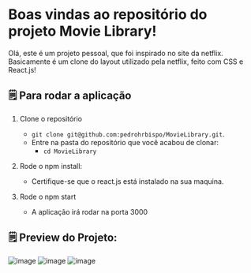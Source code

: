 
# Boas vindas ao repositório do projeto Movie Library!

Olá, este é um projeto pessoal, que foi inspirado no site da netflix. Basicamente é um clone do layout utilizado pela netflix, feito com CSS e React.js!

## 🗒 Para rodar a aplicação

1. Clone o repositório

   - `git clone git@github.com:pedrohrbispo/MovieLibrary.git`.
   - Entre na pasta do repositório que você acabou de clonar:
     - `cd MovieLibrary`

2. Rode o npm install:
   - Certifique-se que o react.js está instalado na sua maquina.


3. Rode o npm start

   - A aplicação irá rodar na porta 3000

## 🗒 Preview do Projeto: 
![image](https://user-images.githubusercontent.com/73143582/133825756-cb8d35af-8253-434e-b730-c783faed29b5.png)
![image](https://user-images.githubusercontent.com/73143582/133825937-8c7ff8fc-55e8-45bc-a126-12287b5d4c14.png)
![image](https://user-images.githubusercontent.com/73143582/133825905-86f60bab-cb4b-434f-900d-99dfdbcb895c.png)

